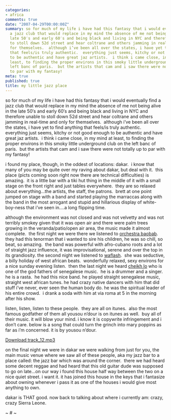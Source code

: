 ```yaml
---
categories:
- africa
comments: true
date: "2007-04-29T00:00:00Z"
summary: so for much of my life i have had this fantasy that i would eventually find
  a jazz club that would replace in my mind the absence of me not being alive in the
  late 50′s and early 60′s and being black and living in NYC and therefore unable
  to stoll down 52d street and hear coltrane and others jamming in real-time and only
  for themselves.  although i’ve been all over the states, i have yet to find anything
  that feels/is truly authentic.  everything just seems, kitchy or not good enough
  to be authentic and have great jaz artists.  i think i came close, in my mind at
  least, to finding the proper environs in this smoky little underground club on the
  left banc of paris.  but the artists that cam and i saw there were not totally up
  to par with my fantasy!
meta: true
published: true
title: my little jazz place
---
```


so for much of my life i have had this fantasy that i would eventually find a jazz club that would replace in my mind the absence of me not being alive in the late 50′s and early 60′s and being black and living in NYC and therefore unable to stoll down 52d street and hear coltrane and others jamming in real-time and only for themselves.  although i’ve been all over the states, i have yet to find anything that feels/is truly authentic.  everything just seems, kitchy or not good enough to be authentic and have great jaz artists.  i think i came close, in my mind at least, to finding the proper environs in this smoky little underground club on the left banc of paris.  but the artists that cam and i saw there were not totally up to par with my fantasy!

i found my place, though, in the oddest of locations: dakar.  i know that many of you may be quite over my raving about dakar, but deal with it.  this place (picts coming soon right now there are technical difficulties) is amazing.  it is a little bar with a tiki hut thing in the middle of it with a small stage on the front right and just tables everywhere.  they are so relaxed about everything…the artists, the staff, the patrons.  brett at one point jumped on stage with a band and started playing the marraccas along with the band in the most arrogant and stupid and hillarious display of white-boy-ness that i’ve seen in….a long flipping time.  

although the environment was not closed and was not velvetty and was not terribly smokey given that it was open air and there were palm trees growing in the veranda/patio/open air area, the music made it almost complete.  the first night we were there we listened to [orchestra baobab][1].  they had this tenorman that i wanted to sire his children, he was so chill, so beat, so amazing.  the band was powerful with afro-cubano roots and a lot of straight jazz influence, it was improvisational, serene and over the top in its grandiosity. the second night we listened to [waflash][2].  she was seductive, a billy holiday of west african beats.  wonderfully relaxed, sexy environs for a nice sunday evening listen.  then the last night we heard [cheikh lo][3] who is one of the god fathers of senegalese music.  he is a drummer and a singer.  he is a rasta.  he had this nice band. he played straight senegalese music, straight west african tunes. he had crazy native dancers with him that did stuff i’ve never, ever seen the human body do. he was the spiritual leader of his entire crowd.  i drank a soda with him at via roma at 5 in the morning after his show.  

 [1]: http://www.allmusic.com/cg/amg.dll?p=amg&sql=11:wpfqxqt5ldfe
 [2]: http://www.waflash.net/
 [3]: http://www.allmusic.com/cg/amg.dll?p=amg&sql=11:diftxqwhld0e

listen, listen, listen to these people.  they are all on itunes.  also the most famous godfather of them all yousou n’dour is on itunes as well.  buy all of their music. it will blow your mind. i know it is copywrite infringement and i don’t care. below is a song that could turn the grinch into mary poppins as far as i’m concerned. it is by yousou n’dour. 

[Download track_12.mp3][4]

 [4]: http://caseykuhlman.typepad.com/underwater/files/track_12.mp3

on the final night we were in dakar we were walking from just for you, the main music venue where we saw all of these people, aka my jazz bar to a place called: the jazz bar which was around the corner.  there we had heard some decent reggae and had heard that this old guitar dude was supposed to go on late…on our way i found this house half way between the two on a nice quiet street. i want it. it has joined this house in the keys that i fantasize about owning whenever i pass it as one of the houses i would give most anything to own. 

dakar is THAT good. now back to talking about where i currently am: crazy, crazy Sierra Leone.

~ # ~